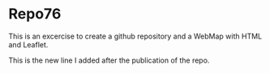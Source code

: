 # Repo76
This is an excercise to create a github repository and a WebMap with HTML and Leaflet.
 
This is the new line I added after the publication of the repo.
